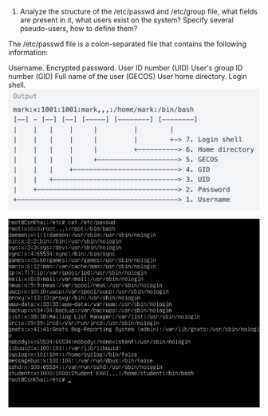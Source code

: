 1) Analyze the structure of the /etc/passwd and /etc/group file, what fields are present in it, what users exist on the system? Specify several pseudo-users, how to define them?

The /etc/passwd file is a colon-separated file that contains the following information:

Username.
Encrypted password.
User ID number (UID)
User's group ID number (GID)
Full name of the user (GECOS)
User home directory.
Login shell.
![alt text](https://github.com/allozavrr/SoftServeDevOps/blob/main/Linux/Screens/Screenshot%202022-04-13%20at%2016.18.50.png "passwd")

![alt text](https://github.com/allozavrr/SoftServeDevOps/blob/main/Linux/Screens/VirtualBox_Ubuntu_13_04_2022_16_16_05.png "passwd")
